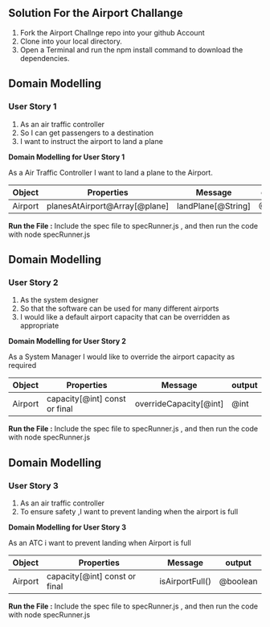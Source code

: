 ## Solution For the Airport Challange

1. Fork the Airport Challnge repo into your github Account
2. Clone into your local directory.
3. Open a Terminal and run the npm install command to download the dependencies.

## Domain Modelling

### User Story 1

1. As an air traffic controller
2. So I can get passengers to a destination
3. I want to instruct the airport to land a plane

**Domain Modelling for User Story 1**

As a Air Traffic Controller
I want to land a plane to the Airport.

| **Object** | **Properties**                | **Message**        | **output** |
| ---------- | ----------------------------- | ------------------ | ---------- |
| Airport    | planesAtAirport@Array[@plane] | landPlane[@String] | @String    |

**Run the File :**
Include the spec file to specRunner.js , and then run the code with node specRunner.js

## Domain Modelling

### User Story 2

1. As the system designer
2. So that the software can be used for many different airports
3. I would like a default airport capacity that can be overridden as appropriate

**Domain Modelling for User Story 2**

As a System Manager
I would like to override the airport capacity as required

| **Object** | **Properties**                | **Message**            | **output** |
| ---------- | ----------------------------- | ---------------------- | ---------- |
| Airport    | capacity[@int] const or final | overrideCapacity[@int] | @int       |

**Run the File :**
Include the spec file to specRunner.js , and then run the code with node specRunner.js

## Domain Modelling

### User Story 3

1. As an air traffic controller
2. To ensure safety ,I want to prevent landing when the airport is full

**Domain Modelling for User Story 3**

As an ATC i want to prevent landing when Airport is full

| **Object** | **Properties**                | **Message**     | **output** |
| ---------- | ----------------------------- | --------------- | ---------- |
| Airport    | capacity[@int] const or final | isAirportFull() | @boolean   |

**Run the File :**
Include the spec file to specRunner.js , and then run the code with node specRunner.js
